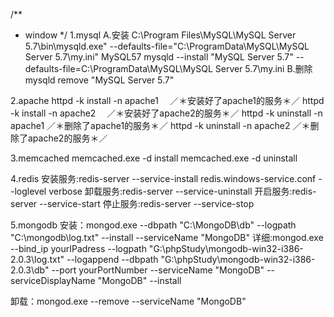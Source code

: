 /**
 * window
 */
1.mysql
A.安装
C:\Program Files\MySQL\MySQL Server 5.7\bin\mysqld.exe" --defaults-file="C:\ProgramData\MySQL\MySQL Server 5.7\my.ini" MySQL57
mysqld --install "MySQL Server 5.7" --defaults-file=C:\ProgramData\MySQL\MySQL Server 5.7\my.ini
B.删除
mysqld remove "MySQL Server 5.7"

2.apache
httpd -k install -n apache1 　／＊安装好了apache1的服务＊／
httpd -k install -n apache2 　／＊安装好了apache2的服务＊／
httpd -k uninstall -n apache1  ／＊删除了apache1的服务＊／
httpd -k uninstall -n apache2  ／＊删除了apache2的服务＊／

3.memcached
memcached.exe -d install 
memcached.exe -d uninstall 

4.redis
安装服务:redis-server --service-install redis.windows-service.conf --loglevel verbose
卸载服务:redis-server --service-uninstall
开启服务:redis-server --service-start
停止服务:redis-server --service-stop

5.mongodb
安装：mongod.exe --dbpath "C:\MongoDB\db" --logpath "C:\mongodb\log.txt" --install --serviceName "MongoDB"
详细:mongod.exe --bind_ip yourIPadress --logpath "G:\phpStudy\mongodb-win32-i386-2.0.3\log.txt" --logappend --dbpath "G:\phpStudy\mongodb-win32-i386-2.0.3\db" --port yourPortNumber --serviceName "MongoDB" --serviceDisplayName "MongoDB" --install

卸载：mongod.exe --remove --serviceName "MongoDB"

